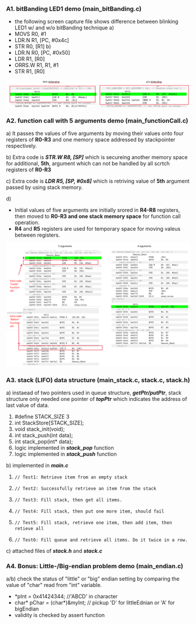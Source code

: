 ### A1. bitBanding LED1 demo (main_bitBanding.c)
- the following screen capture file shows difference between blinking LED1 w/ and w/o bitBanding technique
a) 
 - MOVS R0, #1
 - LDR.N R1, [PC, #0x4c]
 - STR R0, [R1]
b)
 - LDR.N R0, [PC, #0x50]
 - LDR R1, [R0]
 - ORRS.W R1, R1, #1
 - STR R1, [R0]

![bitBanding for LED1 Blinking](https://github.com/khkim607/embsys310/blob/main/assignment04/Assignment04_Ans01_bitBanding_LED1.png)


### A2. function call with 5 arguments demo (main_functionCall.c)

a) It passes the values of five arguments by moving their values onto four registers of **R0-R3** and one memory space addressed by stackpointer respectively.

b) Extra code is _**STR.W R8, [SP]**_ which is secureing another memory space for additional, **5th**, argument which can not be handled by all scrtch registers of **R0-R3**

c) Extra code is _**LDR R5, [SP, #0x8]**_ which is retriving value of **5th** argument passed by using stack memory.

d) 
 - Initial values of five arguments are initially srored in **R4-R8** registers, then moved to **R0-R3 and one stack memory space** for function call operation. 
 - **R4** and **R5** registers are used for temporary space for moving valeus between registers.

![functionCall with % arguments](https://github.com/khkim607/embsys310/blob/main/assignment04/Assignment04_Ans02_functionCall.png)

### A3. stack (LIFO) data structure (main_stack.c, stack.c, stack.h)

a) instaead of two pointers used in queue structure, _**getPtr/putPtr**_, stack structure only needed one pointer of _**topPtr**_ which indicates the address of last value of data.
1. #define STACK_SIZE 3
2. int StackStore[STACK_SIZE];
3. void stack_init(void);
4. int stack_push(int data);
5. int stack_pop(int* data);
6. logic implemented in _**stack_pop**_ function
7. logic implemented in _**stack_push**_ function

b) implemented in _**main.c**_
1.     // Test1: Retrieve item from an empty stack
2.     // Test2: Successfully retrieve an item from the stack
3.     // Test3: Fill stack, then get all items.
4.     // Test4: Fill stack, then put one more item, should fail
5.     // Test5: Fill stack, retrieve one item, then add item, then retieve all
6.     // Test6: Fill queue and retrieve all items. Do it twice in a row.

c) attached files of _**stack.h**_ and _**stack.c**_

### A4. Bonus: Little-/Big-endian problem demo (main_endian.c)
a/b) check the status of "little" or "big" endian setting by comparing the value of "char" read from "int" variable.
 - *pInt = 0x41424344; //'ABCD' in character
 - char* pChar = (char*)&myInt; // pickup 'D' for littleEdnian or 'A' for bigEndian
 - validity is checked by assert function


